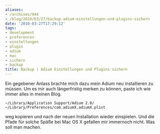```yaml
---
aliases:
- /archives/944
- /blog/2010/03/27/backup-adium-einstellungen-und-plugins-sichern
date: '2010-03-27T17:29:12'
tags:
- development
- preferences
- einstellungen
- plugin
- adium
- mac
- sichern
- backup
title: Backup | Adium Einstellungen und Plugins sichern
---
```


Ein gegebener Anlass brachte mich dazu mein Adium neu installieren zu
müssen. Um es mir auch längerfristig merken zu können, paste ich wie immer
alles in meinen Blog.

```
~/Library/Application Support/Adium 2.0/
~/Library/Preferences/com.adiumX.adiumX.plist
```

weg kopieren und nach der neuen Installation wieder einspielen. Und die
Pfade für solche Späße bei Mac OS X gefallen mir immernoch nicht. Was soll
man machen.